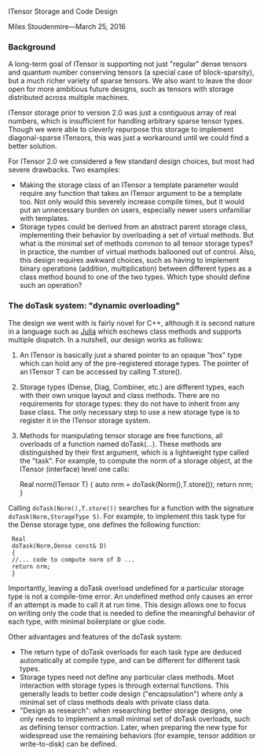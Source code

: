 <span class='article_title'>ITensor Storage and Code Design</span>

<span class='article_sig'>Miles Stoudenmire&mdash;March 25, 2016</span>

### Background

A long-term goal of ITensor is supporting not just "regular" dense tensors
and quantum number conserving tensors (a special case of block-sparsity),
but a much richer variety of sparse tensors. We also want to leave
the door open for more ambitious future designs, such as tensors with storage distributed
across multiple machines.

ITensor storage prior to version 2.0 was just a contiguous array of real numbers, which
is insufficient for handling arbitrary sparse tensor types. Though we were able to cleverly
repurpose this storage to implement diagonal-sparse ITensors, this was just a workaround
until we could find a better solution.

For ITensor 2.0 we considered a few standard design choices, but most had severe drawbacks.
Two examples:
* Making the storage class of an ITensor a template parameter would require any
function that takes an ITensor argument to be a template too. Not only would this severely
increase compile times, but it would put an unnecessary burden on users, especially newer
users unfamiliar with templates.
* Storage types could be derived from an abstract parent 
storage class, implementing their behavior by overloading a set of virtual 
methods. But what is the minimal set of methods
common to all tensor storage types? In practice, the number of virtual methods 
ballooned out of control. Also, this design requires awkward choices, such as having to
implement binary operations (addition, multiplication) between different types as 
a class method bound to one of the two types. Which type should define such an operation?

### The doTask system: "dynamic overloading"

The design we went with is fairly novel for C++, although it is second nature in a 
language such as [Julia](http://julialang.org) which eschews class methods and supports multiple dispatch.
In a nutshell, our design works as follows:
1. An ITensor is basically just a shared pointer to an opaque "box" type which
can hold any of the pre-registered storage types. The pointer of an ITensor T
can be accessed by calling T.store().
2. Storage types (Dense, Diag, Combiner, etc.) are different types, each with 
their own unique layout and class methods. There are no requirements for storage types:
they do not have to inherit from any base class. The only necessary step
to use a new storage type is to register it in the ITensor storage system.
3. Methods for manipulating tensor storage are free functions, all overloads
of a function named doTask(...). These methods are distinguished by their first
argument, which is a lightweight type called the "task". For example, to compute
the norm of a storage object, at the ITensor (interface) level one calls:


     Real
     norm(ITensor T)
     {
     auto nrm = doTask(Norm(),T.store());
     return nrm;
     }

Calling `doTask(Norm(),T.store())` searches for a function with the signature
`doTask(Norm,StorageType S)`. For example, to implement this task type for 
the Dense storage type, one defines the following function:

     Real
     doTask(Norm,Dense const& D)
     {
     //... code to compute norm of D ...
     return nrm;
     }

Importantly, leaving a doTask
overload undefined for a particular storage type is not a compile-time error.
An undefined method only causes an error if an attempt is made to call it 
at run time. This design allows one to focus on writing only the code
that is needed to define the meaningful behavior of each type, with minimal
boilerplate or glue code.

Other advantages and features of the doTask system:
* The return type of doTask overloads for each task type are deduced automatically
at compile type, and can be different for different task types.
* Storage types need not define any particular class methods. Most interaction
with storage types is through external functions. This generally
leads to better code design ("encapsulation") where only a minimal set of class
methods deals with private class data.
* "Design as research": when researching better storage designs, one only needs
to implement a small minimal set of doTask overloads, such as defining tensor contraction. 
Later, when preparing the new type for widespread use the remaining behaviors 
(for example, tensor addition or write-to-disk) can be defined.



